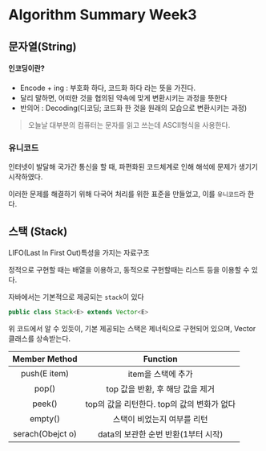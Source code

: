 # Algorithm Summary Week3

## 문자열(String)

#### 인코딩이란?
- Encode + ing : 부호화 하다, 코드화 하다 라는 뜻을 가진다.
- 달리 말하면, 어떠한 것을 협의된 약속에 맞게 변환시키는 과정을 뜻한다
- 반의어 : Decoding(디코딩; 코드화 한 것을 원래의 모습으로 변환시키는 과정)

> 오늘날 대부분의 컴퓨터는 문자를 읽고 쓰는데 ASCII형식을 사용한다.

### 유니코드
인터넷이 발달해 국가간 통신을 할 때, 파편화된 코드체계로 인해 해석에 문제가 생기기 시작하였다.<br>

이러한 문제를 해결하기 위해 다국어 처리를 위한 표준을 만들었고, 이를 `유니코드`라 한다.

## 스택 (Stack)
LIFO(Last In First Out)특성을 가지는 자료구조

정적으로 구현할 때는 배열을 이용하고, 동적으로 구현할때는 리스트 등을 이용할 수 있다.

자바에서는 기본적으로 제공되는 `stack`이 있다

```java
public class Stack<E> extends Vector<E>
```
위 코드에서 알 수 있듯이, 기본 제공되는 스택은 제너릭으로 구현되어 있으며, Vector<E> 클래스를 상속받는다.

|Member Method|Function|
|:--:|:--:|
|push(E item)|item을 스택에 추가|
|pop()|top 값을 반환, 후 해당 값을 제거|
|peek()|top의 값을 리턴한다. top의 값의 변화가 없다|
|empty()|스택이 비었는지 여부를 리턴|
|serach(Obejct o)|data의 보관한 순번 반환(1부터 시작)|